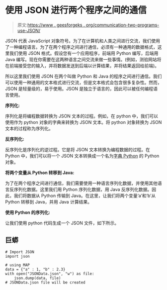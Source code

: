 # 使用 JSON 进行两个程序之间的通信

> 原文:[https://www . geesforgeks . org/communication-two-programs-use-JSON/](https://www.geeksforgeeks.org/communication-between-two-programs-using-json/)

JSON 代表 JavaScript 对象符号。为了在计算机和人类之间进行交流，我们使用了一种编程语言。为了在两个程序之间进行通信，必须有一种通用的数据格式，这里我们使用 JSON 格式。假设您有一个应用程序，前端用 Python 编写，后端用 Java 编写。现在你需要在这两种语言之间交流来做一些事情。(例如，测验网站将在前端接受您的输入，并将数据发送到后端以计算结果，并将结果返回给前端)。

所以这里我们使用 JSON 在两个叫做 Python 和 Java 的程序之间进行通信。我们可以使用一种通用的文本格式进行交流，但是文本格式会包含很多复杂性。然而，JSON 是轻量级的，易于使用。JSON 是独立于语言的，因此可以被任何编程语言使用。

**序列化:**

序列化是将编程数据转换为 JSON 文本的过程。例如，在 python 中，我们可以使用作为 python 对象的字典来转换为 JSON 文本。将 python 对象转换为 JSON 文本的过程称为序列化。

**反序列化:**

反序列化是序列化的逆过程。它是将 JSON 文本转换为编程数据的过程。在 Python 中，我们可以将一个 JSON 文本转换成一个名为[字典 Python](https://www.geeksforgeeks.org/python-dictionary/) 的 Python 对象。

**将两个变量从 Python 转移到 Java:**

为了在两个程序之间进行通信，我们需要使用一种语言序列化数据，并使用其他语言反序列化数据。这里我们用 Python 序列化数据，用 Java 反序列化数据。因此，我们将数据从 Python 传输到 Java。在这里，让我们将两个变量‘a’和‘b’从 Python 转移到 Java，并用 Java 计算结果。

**使用 Python 的序列化:**

让我们使用 python 代码生成一个 JSON 文件，如下所示。

## 巨蟒

```
# Import JSON 
import json

# using MAP
data = {"a" : 1, "b" : 2.3}
with open("JSONData.json", "w") as file:
    json.dump(data, file)
# JSONData.json file will be created
```